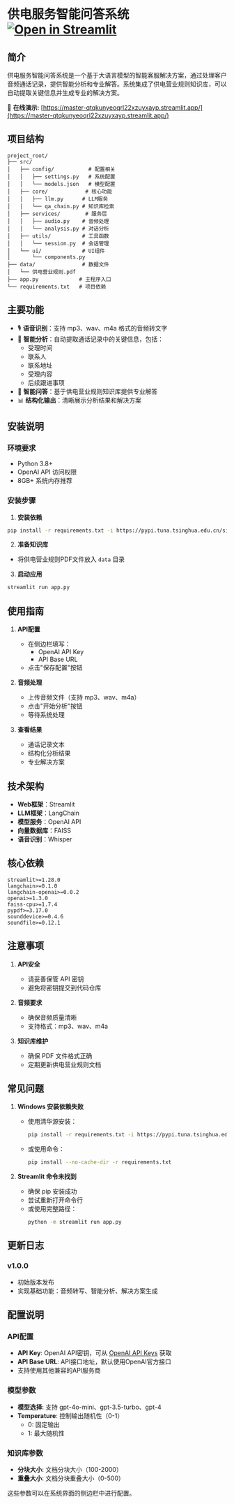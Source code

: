 # 供电服务智能问答系统 [![Open in Streamlit][share_badge]][share_link]

[share_badge]: https://static.streamlit.io/badges/streamlit_badge_black_white.svg
[share_link]: https://master-qtqkunyeoqrl22xzuyxayp.streamlit.app/
## 简介

供电服务智能问答系统是一个基于大语言模型的智能客服解决方案，通过处理客户音频通话记录，提供智能分析和专业解答。系统集成了供电营业规则知识库，可以自动提取关键信息并生成专业的解决方案。

🔗 **在线演示**: [https://master-qtqkunyeoqrl22xzuyxayp.streamlit.app/](https://master-qtqkunyeoqrl22xzuyxayp.streamlit.app/)



## 项目结构

```
project_root/
├── src/
│   ├── config/           # 配置相关
│   │   ├── settings.py   # 系统配置
│   │   └── models.json   # 模型配置
│   ├── core/            # 核心功能
│   │   ├── llm.py      # LLM服务
│   │   └── qa_chain.py # 知识库检索
│   ├── services/        # 服务层
│   │   ├── audio.py    # 音频处理
│   │   └── analysis.py # 对话分析
│   ├── utils/          # 工具函数
│   │   └── session.py  # 会话管理
│   └── ui/             # UI组件
│       └── components.py
├── data/               # 数据文件
│   └── 供电营业规则.pdf
├── app.py             # 主程序入口
└── requirements.txt   # 项目依赖
```

## 主要功能

- 🎙️ **语音识别**：支持 mp3、wav、m4a 格式的音频转文字
- 📝 **智能分析**：自动提取通话记录中的关键信息，包括：
  - 受理时间
  - 联系人
  - 联系地址
  - 受理内容
  - 后续跟进事项
- 🤖 **智能问答**：基于供电营业规则知识库提供专业解答
- 📊 **结构化输出**：清晰展示分析结果和解决方案

## 安装说明

### 环境要求

- Python 3.8+
- OpenAI API 访问权限
- 8GB+ 系统内存推荐

### 安装步骤

1. **安装依赖**
```bash
pip install -r requirements.txt -i https://pypi.tuna.tsinghua.edu.cn/simple
```

2. **准备知识库**
- 将供电营业规则PDF文件放入 `data` 目录

3. **启动应用**
```bash
streamlit run app.py
```

## 使用指南

1. **API配置**
   - 在侧边栏填写：
     - OpenAI API Key
     - API Base URL
   - 点击"保存配置"按钮

2. **音频处理**
   - 上传音频文件（支持 mp3、wav、m4a）
   - 点击"开始分析"按钮
   - 等待系统处理

3. **查看结果**
   - 通话记录文本
   - 结构化分析结果
   - 专业解决方案

## 技术架构

- **Web框架**：Streamlit
- **LLM框架**：LangChain
- **模型服务**：OpenAI API
- **向量数据库**：FAISS
- **语音识别**：Whisper

## 核心依赖

```
streamlit>=1.28.0
langchain>=0.1.0
langchain-openai>=0.0.2
openai>=1.3.0
faiss-cpu>=1.7.4
pypdf>=3.17.0
sounddevice>=0.4.6
soundfile>=0.12.1
```

## 注意事项

1. **API安全**
   - 请妥善保管 API 密钥
   - 避免将密钥提交到代码仓库

2. **音频要求**
   - 确保音频质量清晰
   - 支持格式：mp3、wav、m4a

3. **知识库维护**
   - 确保 PDF 文件格式正确
   - 定期更新供电营业规则文档

## 常见问题

1. **Windows 安装依赖失败**
   - 使用清华源安装：
     ```bash
     pip install -r requirements.txt -i https://pypi.tuna.tsinghua.edu.cn/simple
     ```
   - 或使用命令：
     ```bash
     pip install --no-cache-dir -r requirements.txt
     ```

2. **Streamlit 命令未找到**
   - 确保 pip 安装成功
   - 尝试重新打开命令行
   - 或使用完整路径：
     ```bash
     python -m streamlit run app.py
     ```

## 更新日志

### v1.0.0
- 初始版本发布
- 实现基础功能：音频转写、智能分析、解决方案生成

## 配置说明

### API配置
- **API Key**: OpenAI API密钥，可从 [OpenAI API Keys](https://platform.openai.com/api-keys) 获取
- **API Base URL**: API接口地址，默认使用OpenAI官方接口
- 支持使用其他兼容的API服务商

### 模型参数
- **模型选择**: 支持 gpt-4o-mini、gpt-3.5-turbo、gpt-4
- **Temperature**: 控制输出随机性（0-1）
  - 0: 固定输出
  - 1: 最大随机性

### 知识库参数
- **分块大小**: 文档分块大小（100-2000）
- **重叠大小**: 文档分块重叠大小（0-500）

这些参数可以在系统界面的侧边栏中进行配置。
